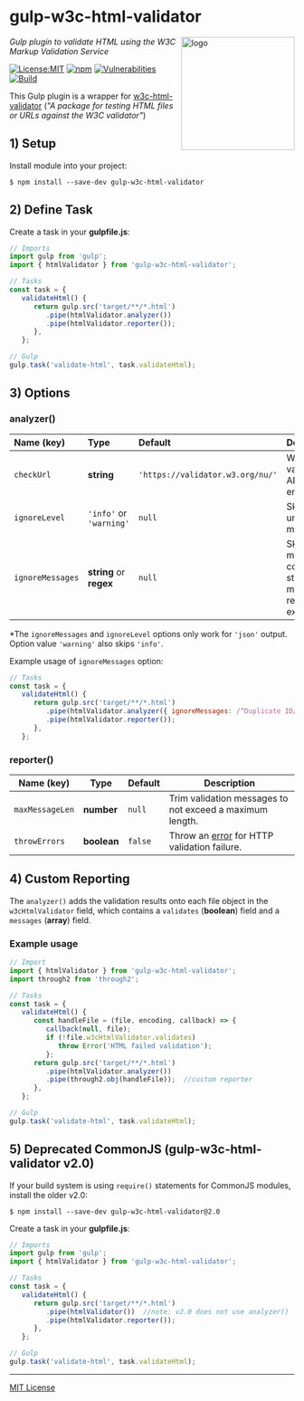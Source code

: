 # gulp-w3c-html-validator
<img src=https://centerkey.com/graphics/center-key-logo.svg align=right width=200 alt=logo>

_Gulp plugin to validate HTML using the W3C Markup Validation Service_

[![License:MIT](https://img.shields.io/badge/License-MIT-blue.svg)](https://github.com/center-key/gulp-w3c-html-validator/blob/main/LICENSE.txt)
[![npm](https://img.shields.io/npm/v/gulp-w3c-html-validator.svg)](https://www.npmjs.com/package/gulp-w3c-html-validator)
[![Vulnerabilities](https://snyk.io/test/github/center-key/gulp-w3c-html-validator/badge.svg)](https://snyk.io/test/github/center-key/gulp-w3c-html-validator)
[![Build](https://github.com/center-key/gulp-w3c-html-validator/workflows/build/badge.svg)](https://github.com/center-key/gulp-w3c-html-validator/actions?query=workflow%3Abuild)

This Gulp plugin is a wrapper for [w3c-html-validator](https://github.com/center-key/w3c-html-validator) (_"A package for testing HTML files or URLs against the W3C validator"_)

## 1) Setup
Install module into your project:
```shell
$ npm install --save-dev gulp-w3c-html-validator
```

## 2) Define Task
Create a task in your **gulpfile.js**:
```javascript
// Imports
import gulp from 'gulp';
import { htmlValidator } from 'gulp-w3c-html-validator';

// Tasks
const task = {
   validateHtml() {
      return gulp.src('target/**/*.html')
         .pipe(htmlValidator.analyzer())
         .pipe(htmlValidator.reporter());
      },
   };

// Gulp
gulp.task('validate-html', task.validateHtml);
```

## 3) Options
### analyzer()
| Name (key)       | Type                    | Default                          | Description                                                          |
| :--------------- | :---------------------- | :------------------------------- | :------------------------------------------------------------------- |
| `checkUrl`       | **string**              | `'https://validator.w3.org/nu/'` | W3C validation API endpoint.                                         |
| `ignoreLevel`    | `'info'` or `'warning'` | `null`                           | Skip unwanted messages.*                                             |
| `ignoreMessages` | **string** or **regex** | `null`                           | Skip messages containing a string or matching a regular expression.* |

*The `ignoreMessages` and `ignoreLevel` options only work for `'json'` output.&nbsp;
Option value `'warning'` also skips `'info'`.

Example usage of `ignoreMessages` option:
```javascript
// Tasks
const task = {
   validateHtml() {
      return gulp.src('target/**/*.html')
         .pipe(htmlValidator.analyzer({ ignoreMessages: /^Duplicate ID/ }))
         .pipe(htmlValidator.reporter());
      },
   };
```

### reporter()
| Name (key)      | Type        | Default | Description                                                                           |
| --------------- | ----------- | --------| ------------------------------------------------------------------------------------- |
| `maxMessageLen` | **number**  | `null`  | Trim validation messages to not exceed a maximum length.                              |
| `throwErrors`   | **boolean** | `false` | Throw an [error](https://github.com/gulpjs/plugin-error) for HTTP validation failure. |

## 4) Custom Reporting
The `analyzer()` adds the validation results onto each file object in the `w3cHtmlValidator` field,
which contains a `validates` (**boolean**) field and a `messages` (**array**) field.

### Example usage
```javascript
// Import
import { htmlValidator } from 'gulp-w3c-html-validator';
import through2 from 'through2';

// Tasks
const task = {
   validateHtml() {
      const handleFile = (file, encoding, callback) => {
         callback(null, file);
         if (!file.w3cHtmlValidator.validates)
            throw Error('HTML failed validation');
         };
      return gulp.src('target/**/*.html')
         .pipe(htmlValidator.analyzer())
         .pipe(through2.obj(handleFile));  //custom reporter
      },
   };

// Gulp
gulp.task('validate-html', task.validateHtml);
```

## 5) Deprecated CommonJS (gulp-w3c-html-validator v2.0)
If your build system is using `require()` statements for CommonJS modules, install the older v2.0:
```shell
$ npm install --save-dev gulp-w3c-html-validator@2.0
```
Create a task in your **gulpfile.js**:
```javascript
// Imports
import gulp from 'gulp';
import { htmlValidator } from 'gulp-w3c-html-validator';

// Tasks
const task = {
   validateHtml() {
      return gulp.src('target/**/*.html')
         .pipe(htmlValidator())  //note: v2.0 does not use analyzer()
         .pipe(htmlValidator.reporter());
      },
   };

// Gulp
gulp.task('validate-html', task.validateHtml);
```

---
[MIT License](LICENSE.txt)
